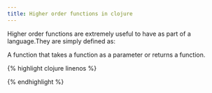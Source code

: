 ```yaml
---
title: Higher order functions in clojure
---
```


Higher order functions are extremely useful to have as part of a language.They are simply defined as:

A function that takes a function as a parameter or returns a function.

{% highlight clojure linenos %}

{% endhighlight %}


